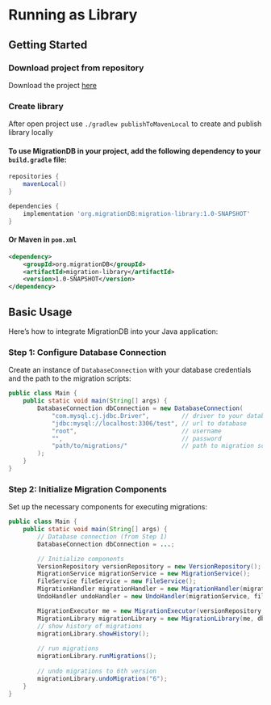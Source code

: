 # Running as Library
## Getting Started
### Download project from repository
Download the project [here](https://github.com/KarolWojnar/migrationDB/archive/refs/heads/migration-library.zip)

### Create library
After open project use `./gradlew publishToMavenLocal` to create and publish library locally

#### To use MigrationDB in your project, add the following dependency to your `build.gradle` file:
```groovy
repositories {
    mavenLocal()
}

dependencies {
    implementation 'org.migrationDB:migration-library:1.0-SNAPSHOT'
}
```
#### Or Maven in `pom.xml`
```xml
<dependency>
    <groupId>org.migrationDB</groupId>
    <artifactId>migration-library</artifactId>
    <version>1.0-SNAPSHOT</version>
</dependency>
```

## Basic Usage
Here’s how to integrate MigrationDB into your Java application:
### Step 1: Configure Database Connection
Create an instance of `DatabaseConnection` with your database credentials and the path to the migration scripts:
```java
public class Main {
    public static void main(String[] args) {
        DatabaseConnection dbConnection = new DatabaseConnection(
            "com.mysql.cj.jdbc.Driver",         // driver to your database
            "jdbc:mysql://localhost:3306/test", // url to database
            "root",                             // username
            "",                                 // password
            "path/to/migrations/"               // path to migration scripts
        );
    }
}
```
### Step 2: Initialize Migration Components
Set up the necessary components for executing migrations:
```java
public class Main {
    public static void main(String[] args) {
        // Database connection (from Step 1)
        DatabaseConnection dbConnection = ...;

        // Initialize components
        VersionRepository versionRepository = new VersionRepository();
        MigrationService migrationService = new MigrationService();
        FileService fileService = new FileService();
        MigrationHandler migrationHandler = new MigrationHandler(migrationService, fileService);
        UndoHandler undoHandler = new UndoHandler(migrationService, fileService);

        MigrationExecutor me = new MigrationExecutor(versionRepository, migrationHandler, undoHandler);
        MigrationLibrary migrationLibrary = new MigrationLibrary(me, db);
        // show history of migrations
        migrationLibrary.showHistory();
        
        // run migrations
        migrationLibrary.runMigrations();
        
        // undo migrations to 6th version
        migrationLibrary.undoMigration("6");
    }
}
```

